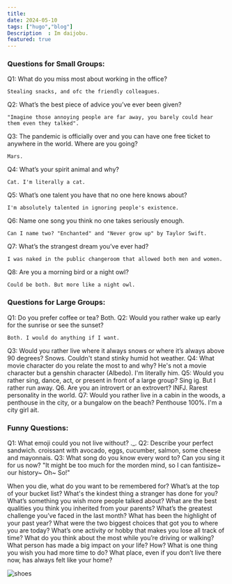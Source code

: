```yaml
---
title: 
date: 2024-05-10
tags: ["hugo","blog"]
Description  : Im daijobu.
featured: true
---
```


### Questions for Small Groups:
Q1: What do you miss most about working in the office?

    Stealing snacks, and ofc the friendly colleagues.
    
Q2: What’s the best piece of advice you’ve ever been given?

    "Imagine those annoying people are far away, you barely could hear them even they talked".
    
Q3: The pandemic is officially over and you can have one free ticket to anywhere in the world. Where are you going?

    Mars.
    
Q4: What’s your spirit animal and why?

    Cat. I'm literally a cat.
    
Q5: What’s one talent you have that no one here knows about?

    I'm absolutely talented in ignoring people's existence.
    
Q6: Name one song you think no one takes seriously enough.

    Can I name two? "Enchanted" and "Never grow up" by Taylor Swift. 
    
Q7: What’s the strangest dream you’ve ever had?

    I was naked in the public changeroom that allowed both men and women.   
    
Q8: Are you a morning bird or a night owl?

    Could be both. But more like a night owl.
    
    
### Questions for Large Groups:
Q1: Do you prefer coffee or tea?
    Both.
Q2: Would you rather wake up early for the sunrise or see the sunset?

    Both. I would do anything if I want.
Q3: Would you rather live where it always snows or where it’s always above 90 degrees?
    Snows. Couldn't stand stinky humid hot weather.
Q4: What movie character do you relate the most to and why?
    He's not a movie character but a genshin character (Albedo). I'm literally him.
Q5: Would you rather sing, dance, act, or present in front of a large group?
    Sing ig. But I rather run away.
Q6. Are you an introvert or an extrovert?
    INFJ. Rarest personality in the world.
Q7: Would you rather live in a cabin in the woods, a penthouse in the city, or a bungalow on the beach?
    Penthouse 100%. I'm a city girl ait.

### Funny Questions:
Q1: What emoji could you not live without?
    ._.
Q2: Describe your perfect sandwich.
    croissant with avocado, eggs, cucumber, salmon, some cheese and mayonnais.
Q3: What song do you know every word to? Can you sing it for us now?
    "It might be too much for the morden mind, so I can fantisize~ our history~ Oh~ So!"

When you die, what do you want to be remembered for?
What’s at the top of your bucket list?
What's the kindest thing a stranger has done for you?
What’s something you wish more people talked about?
What are the best qualities you think you inherited from your parents?
What’s the greatest challenge you’ve faced in the last month?
What has been the highlight of your past year?
What were the two biggest choices that got you to where you are today?
What’s one activity or hobby that makes you lose all track of time?
What do you think about the most while you’re driving or walking?
What person has made a big impact on your life? How?
What is one thing you wish you had more time to do?
What place, even if you don’t live there now, has always felt like your home?


![shoes](https://i.imgur.com/Ab01Crc.jpeg)


